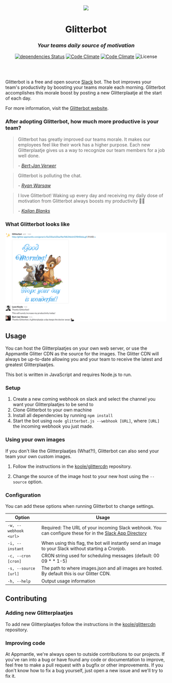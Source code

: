 <div align="center">
<img src="https://glitterbot.appmantle.com/logo.png" width="256px">

# Glitterbot

### _Your teams daily source of motivation_

[![dependencies Status](https://david-dm.org/appmantle/glitterbot/status.svg)](https://david-dm.org/appmantle/glitterbot)
[![Code Climate](https://img.shields.io/codeclimate/issues/appmantle/glitterbot.svg)](https://codeclimate.com/github/appmantle/glitterbot)
[![Code Climate](https://codeclimate.com/github/appmantle/glitterbot/badges/gpa.svg)](https://codeclimate.com/github/appmantle/glitterbot)
![License](https://img.shields.io/github/license/appmantle/glitterbot.svg)

<br>
<br>
</div>

Glitterbot is a free and open source [Slack](http://slack.com) bot. The bot improves your team's productivity by boosting your teams morale each morning. Glitterbot accomplishes this morale boost by posting a new Glitterplaatje at the start of each day.

For more information, visit the [Glitterbot website](https://glitterbot.appmantle.com/).

### After adopting Glitterbot, how much more productive is your team?

> Glitterbot has greatly improved our teams morale. It makes our employees feel like their work has a higher purpose. Each new Glitterplaatje gives us a way to recognize our team members for a job well done.
>
> _- [Bert-Jan Verwer](https://github.com/verwer)_

> Glitterbot is polluting the chat.
>
> _- [Ryan Warsaw](https://github.com/ryanwarsaw)_

> I love Glitterbot! Waking up every day and receiving my daily dose of motivation from Glitterbot always boosts my productivity 🤔🙏
>
> _- [Kailan Blanks](https://github.com/kailan)_

### What Glitterbot looks like
![Slack screenshot](example.png)

## Usage
You can host the Glitterplaatjes on your own web server, or use the Appmantle Glitter CDN as the source for the images. The Glitter CDN will always be up-to-date allowing you and your team to receive the latest and greatest Glitterplaatjes.

This bot is written in JavaScript and requires Node.js to run.

### Setup
1. Create a new coming webhook on slack and select the channel you want your Glitterplaatjes to be send to
2. Clone Glitterbot to your own machine
3. Install all dependencies by running `npm install`
4. Start the bot using `node glitterbot.js --webhook [URL]`, where `[URL]` the incoming webhook you just made.


### Using your own images
If you don't like the Glitterplaatjes (What?!), Glitterbot can also send your team your own custom images. 

1. Follow the instructions in the [koole/glittercdn](https://github.com/koole/glittercdn) repository.

2. Change the source of the image host to your new host using the `--source` option.

### Configuration
You can add these options when running Glitterbot to change settings.

Option | Usage
--- | ---
`-w, --webhook <url>` | Required: The URL of your incoming Slack webhook. You can configure these for in the [Slack App Directory](slack.com/apps/manage/custom-integrations)
`-i, --instant` | When using this flag, the bot will instantly send an image to your Slack without starting a Cronjob.
`-c, --cron [cron]` | CRON string used for scheduling messages (default: 00 09 * * 1-5)
`-s, --source [url]` | The path to where images.json and all images are hosted. By default this is our Glitter CDN.
`-h, --help` | Output usage information

## Contributing
### Adding new Glitterplaatjes
To add new Glitterplaatjes follow the instructions in the [koole/glittercdn](https://github.com/koole/glittercdn) repository.

### Improving code
At Appmantle, we're always open to outside contributions to our projects. If you've ran into a bug or have found any code or documentation to improve, feel free to make a pull request with a bugfix or other improvements. If you don't know how to fix a bug yourself, just open a new issue and we'll try to fix it.
